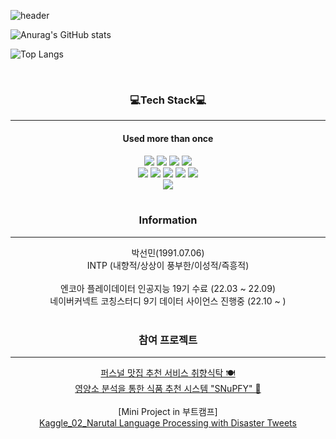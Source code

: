 ![header](https://capsule-render.vercel.app/api?type=slice&reversal=false&color=fcf0a0&height=300&text=Hello!%20I'm%20Seonmin🐣&fontColor=8ABB8A&fontSize=70&fontAlign=60&rotate=18&stroke=8ABB8A&strokeWidth=3)

![Anurag's GitHub stats](https://github-readme-stats.vercel.app/api?username=firstout&show_icons=true&theme=radical&card_width=100px&layout=compact&bg_color=FCFAE4&title_color=252525&text_color=1E3A64&icon_color=0036AB)

![Top Langs](https://github-readme-stats.vercel.app/api/top-langs/?username=firstout&layout=compact)

<br/>
<h3 align = "center">💻Tech Stack💻</h3>

---
<h4 align= "center">Used more than once</h4>
<div align = "center">
<img src = "https://img.shields.io/badge/Python-3776AB?style=flat-square&logo=Python&logoColor=white">
<img src = "https://img.shields.io/badge/TensorFlow-FF6F00?style=flat&logo=TensorFlow&logoColor=white">
<img src = "https://img.shields.io/badge/OpenCV-5C3EE8?style=flat&logo=OpenCV&logoColor=white"> 
<img src = "https://img.shields.io/badge/PyTorch-EE4C2C?style=flat&logo=PyTorch&logoColor=white">
<br/>
<img src = "https://img.shields.io/badge/Flask-000000?style=flat&logo=Flask&logoColor=white">
<img src = "https://img.shields.io/badge/JavaScript-F7DF1E?style=flat&logo=JavaScript&logoColor=white">
<img src = "https://img.shields.io/badge/HTML-E34F26?style=flat&logo=HTML5&logoColor=white">
<img src = "https://img.shields.io/badge/CSS-1572B6?style=flat&logo=CSS3&logoColor=white">
<img src = "https://img.shields.io/badge/Spring-6DB33F?style=flat&logo=Spring&logoColor=white"> 
<br/>
<img src = "https://img.shields.io/badge/MySQL-4479A1?style=flat&logo=MySQL&logoColor=white">
</div>
<br/>

<h3 align = "center">Information </h3>

---
<div align="center">
박선민(1991.07.06) <br/>
INTP (내향적/상상이 풍부한/이성적/즉흥적) <br/>
<br/>
엔코아 플레이데이터 인공지능 19기 수료 (22.03 ~ 22.09)<br/>
네이버커넥트 코칭스터디 9기 데이터 사이언스 진행중 (22.10 ~ )
</div>

<br/>

<h3 align = "center">참여 프로젝트</h3>

---
<div align="center">
  <a href = "https://adaptable-newsboy-3bc.notion.site/ppt-bf8e30a6595c4fc098071ab75f9bce4a"> 퍼스널 맛집 추천 서비스 취향식탁 🍽 </a> <br/>
  <a href = "https://github.com/kyky7896/Snubfy_project"> 영양소 분석을 통한 식품 추천 시스템 "SNuPFY" 🥦 </a>
  <br/><br/>
   [Mini Project in 부트캠프] <br/>
   <a href = "https://github.com/xilverh0ya/MyStudy/tree/master/06_Mini_Project/Kaggle_02_Narutal%20Language%20Processing%20with%20Disaster%20Tweets"> Kaggle_02_Narutal Language Processing with Disaster Tweets </a> <br/> <br/>
</div>
